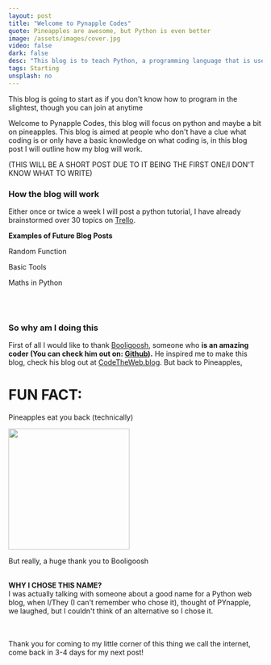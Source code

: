 ```yaml
---
layout: post
title: "Welcome to Pynapple Codes"
quote: Pineapples are awesome, but Python is even better
image: /assets/images/cover.jpg
video: false
dark: false
desc: "This blog is to teach Python, a programming language that is used by professionals and beginners"
tags: Starting
unsplash: no
---
```


<div class="message2">This blog is going to start as if you don't know how to program in the slightest, though you can join at anytime</div>


Welcome to Pynapple Codes, this blog will focus on python and maybe a bit on pineapples. This blog is aimed at people who don't have a clue what coding is or only have a basic knowledge on what coding is, in this blog post I will outline how my blog will work. 

<div class="message">(THIS WILL BE A SHORT POST DUE TO IT BEING THE FIRST ONE/I DON'T KNOW WHAT TO WRITE)</div>

### How the blog will work

Either once or twice a week I will post a python tutorial, I have already brainstormed over 30 topics on <a href="https://trello.com" target="_blank">Trello</a>.



<strong>Examples of Future Blog Posts</strong>

Random Function

Basic Tools

Maths in Python


<br>
<br>

### So why am I doing this

First of all I would like to thank <a target="_blank" href="https://booligoosh.github.io">Booligoosh</a>, someone who <strong>is an amazing coder (You can check him out on: <a href="https://github.com/Booligoosh" target="_blank">Github</a>).</strong> He inspired me to make this blog, check his blog out at <a target="_blank" href="https://codetheweb.blog">CodeTheWeb.blog</a>. But back to Pineapples,

<div class="message2">
    <h1>FUN FACT:</h1>
    <p>Pineapples eat you back (technically)</p>
    <img style="height:240px; width:240px;" src="http://cdn.shopify.com/s/files/1/0206/9470/products/Pineapple_Large_5052_resized_dddf2092-66c5-459f-ae9a-bf48a4eb265d_grande.jpeg?v=1441108713">

</div>

But really, a huge thank you to Booligoosh

<br>
<strong>WHY I CHOSE THIS NAME?</strong>
<br>
I was actually talking with someone about a good name for a Python web blog, when I/They (I can't remember who chose it), thought of PYnapple, we laughed, but I couldn't think of an alternative so I chose it.


<br>
<br>
<br>

Thank you for coming to my little corner of this thing we call the internet, come back in 3-4 days for my next post!